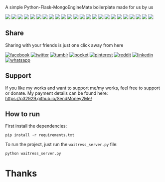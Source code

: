 
A simple Python-Flask-MongoEngineMate boilerplate made for us by us

[![](https://badgen.net/github/release/p32929/python_flask_mongodb_boilerplate)]() [![](https://badgen.net/github/release/p32929/python_flask_mongodb_boilerplate/stable)]() [![](https://badgen.net/github/tag/p32929/python_flask_mongodb_boilerplate)]() [![](https://badgen.net/github/watchers/p32929/python_flask_mongodb_boilerplate)]() [![](https://badgen.net/github/checks/p32929/python_flask_mongodb_boilerplate)]() [![](https://badgen.net/github/status/p32929/python_flask_mongodb_boilerplate)]() [![](https://badgen.net/github/stars/p32929/python_flask_mongodb_boilerplate)]() [![](https://badgen.net/github/forks/p32929/python_flask_mongodb_boilerplate)]() [![](https://badgen.net/github/issues/p32929/python_flask_mongodb_boilerplate)]() [![](https://badgen.net/github/open-issues/p32929/python_flask_mongodb_boilerplate)]() [![](https://badgen.net/github/closed-issues/p32929/python_flask_mongodb_boilerplate)]() [![](https://badgen.net/github/label-issues/p32929/python_flask_mongodb_boilerplate/help-wanted/open)]() [![](https://badgen.net/github/prs/p32929/python_flask_mongodb_boilerplate)]() [![](https://badgen.net/github/open-prs/p32929/python_flask_mongodb_boilerplate)]() [![](https://badgen.net/github/closed-prs/p32929/python_flask_mongodb_boilerplate)]() [![](https://badgen.net/github/merged-prs/p32929/python_flask_mongodb_boilerplate)]() [![](https://badgen.net/github/commits/p32929/python_flask_mongodb_boilerplate)]() [![](https://badgen.net/github/last-commit/p32929/python_flask_mongodb_boilerplate)]() [![](https://badgen.net/github/branches/p32929/python_flask_mongodb_boilerplate)]() [![](https://badgen.net/github/releases/p32929/python_flask_mongodb_boilerplate)]() [![](https://badgen.net/github/tags/p32929/python_flask_mongodb_boilerplate)]() [![](https://badgen.net/github/license/p32929/python_flask_mongodb_boilerplate)]() [![](https://badgen.net/github/contributors/p32929/python_flask_mongodb_boilerplate)]() [![](https://badgen.net/github/dependents-pkg/p32929/python_flask_mongodb_boilerplate)]() 

## Share
Sharing with your friends is just one click away from here

[![facebook](https://image.flaticon.com/icons/png/32/124/124010.png)](https://www.facebook.com/sharer/sharer.php?u=https://github.com/p32929/python_flask_mongodb_boilerplate)
[![twitter](https://image.flaticon.com/icons/png/32/124/124021.png)](https://twitter.com/intent/tweet?source=https://github.com/p32929/python_flask_mongodb_boilerplate)
[![tumblr](https://image.flaticon.com/icons/png/32/124/124012.png)](https://www.tumblr.com/share?v=3&u=https://github.com/p32929/python_flask_mongodb_boilerplate)
[![pocket](https://image.flaticon.com/icons/png/32/732/732238.png)](https://getpocket.com/save?url=https://github.com/p32929/python_flask_mongodb_boilerplate)
[![pinterest](https://image.flaticon.com/icons/png/32/124/124039.png)](https://pinterest.com/pin/create/button/?url=https://github.com/p32929/python_flask_mongodb_boilerplate)
[![reddit](https://image.flaticon.com/icons/png/32/2111/2111589.png)](https://www.reddit.com/submit?url=https://github.com/p32929/python_flask_mongodb_boilerplate)
[![linkedin](https://image.flaticon.com/icons/png/32/1409/1409945.png)](https://www.linkedin.com/shareArticle?mini=true&url=https://github.com/p32929/python_flask_mongodb_boilerplate)
[![whatsapp](https://image.flaticon.com/icons/png/32/733/733585.png)](https://api.whatsapp.com/send?text=https://github.com/p32929/python_flask_mongodb_boilerplate)

## Support
If you like my works and want to support me/my works, feel free to support or donate. My payment details can be found here: https://p32929.github.io/SendMoney2Me/

## How to run
First install the dependencies:
```
pip install -r requirements.txt
```

To run the project, just run the `waitress_server.py` file:
```
python waitress_server.py
```

# Thanks
